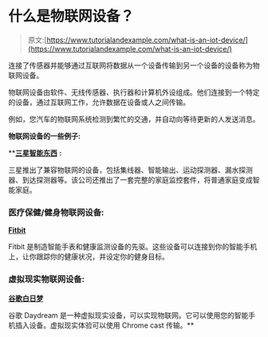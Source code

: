 # 什么是物联网设备？

> 原文:[https://www.tutorialandexample.com/what-is-an-iot-device/](https://www.tutorialandexample.com/what-is-an-iot-device/)

连接了传感器并能够通过互联网将数据从一个设备传输到另一个设备的设备称为物联网设备。

物联网设备由软件、无线传感器、执行器和计算机外设组成。他们连接到一个特定的设备，通过互联网工作，允许数据在设备或人之间传输。

例如，您汽车的物联网系统检测到繁忙的交通，并自动向等待更新的人发送消息。

**物联网设备的一些例子:**

 **[**三星智能东西**](https://www.smartthings.com/) **:**

三星推出了兼容物联网的设备，包括集线器、智能输出、运动探测器、漏水探测器、到达探测器等。该公司还推出了一套完整的家庭监控套件，将普通家庭变成智能家庭。

### 医疗保健/健身物联网设备:

[**Fitbit**](https://www.fitbit.com/in/home)

Fitbit 是制造智能手表和健康监测设备的先驱。这些设备可以连接到你的智能手机上，让你跟踪你的健康状况，并设定你的健身目标。

### 虚拟现实物联网设备:

[**谷歌白日梦**](https://vr.google.com/intl/en_in/daydream/smartphonevr/)

谷歌 Daydream 是一种虚拟现实设备，可以实现物联网。它可以使用您的智能手机插入设备。虚拟现实体验可以使用 Chrome cast 传输。**